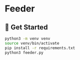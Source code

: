 # Feeder

## 🚀 Get Started
```sh
python3 -m venv venv
source venv/bin/activate
pip install -r requirements.txt
python3 feeder.py
```
